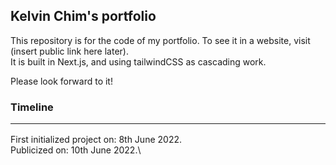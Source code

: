 ## Kelvin Chim's portfolio

This repository is for the code of my portfolio. To see it in a website, visit (insert public link here later).  
It is built in Next.js, and using tailwindCSS as cascading work.

Please look forward to it!

### Timeline<hr>
First initialized project on: 8th June 2022.\
Publicized on: 10th June 2022.\
